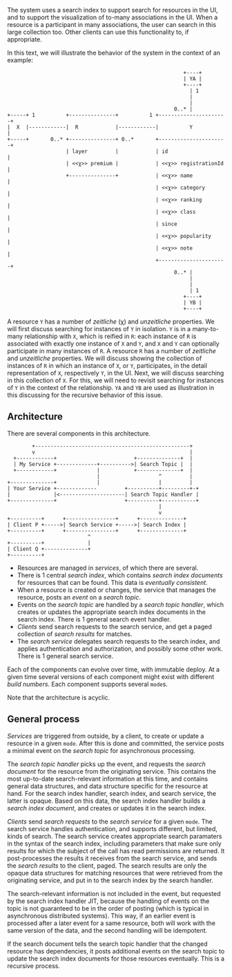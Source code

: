 The system uses a search index to support search for resources in the UI, and to support the visualization of to-many
associations in the UI. When a resource is a participant in many associations, the user can search in this large
collection too. Other clients can use this functionality to, if appropriate.

In this text, we will illustrate the behavior of the system in the context of an example:

```
                                                         +----+
                                                         | YA |
                                                         +----+
                                                           | 1
                                                           |
                                                           |
                                                      0..* |
+-----+ 1          +---------------+          1 +----------------------+
|  X  |------------|  R            |------------|          Y           |
+-----+       0..* +---------------+ 0..*       +----------------------+
                   | layer         |            | id                   |
                   | <<χ>> premium |            | <<χ>> registrationId |
                   +---------------+            | <<χ>> name           |
                                                | <<χ>> category       |
                                                | <<χ>> ranking        |
                                                | <<χ>> class          |
                                                | since                |
                                                | <<χ>> popularity     |
                                                | <<χ>> note           |
                                                +----------------------+
                                                      0..* |
                                                           |
                                                           |
                                                           | 1
                                                         +----+
                                                         | YB |
                                                         +----+
```

A resource `Y` has a number of _zeitliche_ (χ) and _unzeitliche_ properties. We will first discuss searching for
instances of `Y` in isolation. `Y` is in a many-to-many relationship with `X`, which is reified in `R`: each instance of
`R` is associated with exactly one instance of `X` and `Y`, and `X` and `Y` can optionally participate in many instances
of `R`. A resource `R` has a number of _zeitliche_ and _unzeitliche_ properties. We will discuss showing the collection
of instances of `R` in which an instance of `X`, or `Y`, participates, in the detail representation of `X`, respectively
`Y`, in the UI. Next, we will discuss searching in this collection of `X`. For this, we will need to revisit searching
for instances of `Y` in the context of the relationship. `YA` and `YB` are used as illustration in this discussing for
the recursive behavior of this issue.

## Architecture

There are several components in this architecture.

```
        +--------------------------------------------------+
        v                                                  |
  +------------+                         +--------------+  |
  | My Service +-------------+---------->| Search Topic |  |
  +------------+             |           +--------------+  |
                             |                   ^         |
+--------------+             |                   |         |
| Your Service +-------------         +----------+---------+-+
|              |<---------------------| Search Topic Handler |
+--------------+                      +----------+-----------+
                                                 |
                                                 v
+----------+      +----------------+      +--------------+
| Client P +----->| Search Service +----->| Search Index |
+----------+      +----------------+      +--------------+
                          ^
+----------+              |
| Client Q +--------------+
+----------+
```

- Resources are managed in _services_, of which there are several.
- There is 1 central _search index_, which contains _search index documents_ for resources that can be found. This data
  is _eventually consistent_.
- When a resource is created or changes, the service that manages the resource, posts an _event_ on a _search topic_.
- Events on the _search topic_ are handled by a _search topic handler_, which creates or updates the appropriate search
  index documents in the search index. There is 1 general search event handler.
- _Clients_ send search requests to the search service, and get a paged collection of _search results_ for matches.
- The _search service_ delegates search requests to the search index, and applies authentication and authorization, and
  possibly some other work. There is 1 general search service.

Each of the components can evolve over time, with immutable deploy. At a given time several versions of each component
might exist with different _build numbers_. Each component supports several `mode`s.

Note that the architecture is acyclic.

## General process

_Services_ are triggered from outside, by a client, to create or update a resource in a given `mode`. After this is done
and committed, the service posts a minimal event on the _search topic_ for asynchronous processing.

The _search topic handler_ picks up the event, and requests the _search document_ for the resource from the originating
service. This contains the most up-to-date search-relevant information at this time, and contains general data
structures, and data structure specific for the resource at hand. For the search index handler, search index, and search
service, the latter is opaque. Based on this data, the search index handler builds a _search index document_, and
creates or updates it in the search index.

_Clients_ send _search requests_ to the _search service_ for a given `mode`. The search service handles authentication,
and supports different, but limited, kinds of search. The search service creates appropriate search paramaters in the
syntax of the search index, including parameters that make sure only results for which the subject of the call has read
permissions are returned. It post-processes the results it receives from the search service, and sends the _search
results_ to the client, paged. The search results are only the opaque data structures for matching resources that were
retrieved from the originating service, and put in to the search index by the search handler.

The search-relevant information is not included in the event, but requested by the search index handler JIT, because the
handling of events on the topic is not guaranteed to be in the order of posting (which is typical in asynchronous
distributed systems). This way, if an earlier event is processed after a later event for a same resource, both will work
with the same version of the data, and the second handling will be idempotent.

If the search document tells the search topic handler that the changed resource has dependencies, it posts additional
events on the search topic to update the search index documents for those resources eventually. This is a recursive
process.
